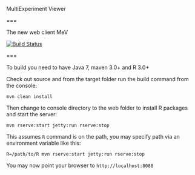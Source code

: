 MultiExperiment Viewer

===

The new web client MeV
 
[![Build Status](https://travis-ci.org/dfci-cccb/mev.svg?branch=master)](https://travis-ci.org/dfci-cccb/mev)

===

To build you need to have Java 7, maven 3.0+ and R 3.0+

Check out source and from the target folder run the build command from the console:

```mvn clean install```

Then change to console directory to the web folder to install R packages and start the server:

```mvn rserve:start jetty:run rserve:stop```

This assumes ```R``` command is on the path, you may specify path via an environment variable like this:

```R=/path/to/R mvn rserve:start jetty:run rserve:stop```

You may now point your browser to ```http://localhost:8080```
